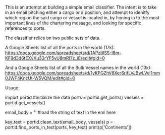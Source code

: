 This is an attempt at building a simple email classifier. The intent is to take in an email pitching either a cargo or a position, and attempt to idenitfy which region the said cargo or vessel is located in, by honing in to the most important lines of the chartering message, and looking for specific references to ports.

The classifier relies on two public sets of data.

A Google Sheets list of all the ports in the world (17k):
https://docs.google.com/spreadsheets/d/1APztiISS-I8m-KF9d3d6tEXvXu33rYF5yU8mRI7z_iE/edit#gid=0

And a Google Sheets list of all the Bulk Vessel names in the world (13k):
https://docs.google.com/spreadsheets/d/1yKPGZhV8XerSrifLVJBwLVej1mm0JWF4KnzUt-W5VQM/edit#gid=0


Usage:

import portid
#initialize the data
ports = portid.get_ports()
vessels = portid.get_vessels()

email_body = '' #load the string of text in the eml here

key_text = portid.clean_text(email_body, vessels)
p = portid.find_ports_in_text(ports, key_text)
print(p['Continents'])
